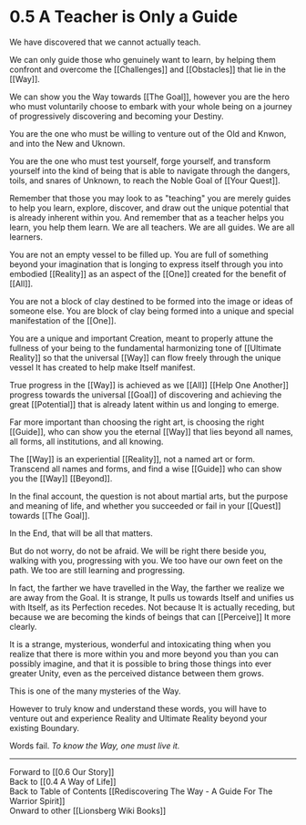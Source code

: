 # 0.5 A Teacher is Only a Guide

We have discovered that we cannot actually teach. 

We can only guide those who genuinely want to learn, by helping them confront and overcome the [[Challenges]] and [[Obstacles]] that lie in the [[Way]]. 

We can show you the Way towards [[The Goal]], however you are the hero who must voluntarily choose to embark with your whole being on a journey of progressively discovering and becoming your Destiny. 

You are the one who must be willing to venture out of the Old and Knwon, and into the New and Uknown. 

You are the one who must test yourself, forge yourself, and transform yourself into the kind of being that is able to navigate through the dangers, toils, and snares of Unknown, to reach the Noble Goal of [[Your Quest]]. 

Remember that those you may look to as "teaching" you are merely guides to help you learn, explore, discover, and draw out the unique potential that is already inherent within you. And remember that as a teacher helps you learn, you help them learn. We are all teachers. We are all guides. We are all learners. 

You are not an empty vessel to be filled up. You are full of something beyond your imagination that is longing to express itself through you into embodied [[Reality]] as an aspect of the [[One]] created for the benefit of [[All]].

You are not a block of clay destined to be formed into the image or ideas of someone else. You are block of clay being formed into a unique and special manifestation of the [[One]].  

You are a unique and important Creation, meant to properly attune the fullness of your being to the fundamental harmonizing tone of [[Ultimate Reality]] so that the universal [[Way]] can flow freely through the unique vessel It has created to help make Itself manifest. 

True progress in the [[Way]] is achieved as we [[All]] [[Help One Another]] progress towards the universal [[Goal]] of discovering and achieving the great [[Potential]] that is already latent within us and longing to emerge. 

Far more important than choosing the right art, is choosing the right [[Guide]], who can show you the eternal [[Way]] that lies beyond all names, all forms, all institutions, and all knowing.

The [[Way]] is an experiential [[Reality]], not a named art or form. Transcend all names and forms, and find a wise [[Guide]] who can show you the [[Way]] [[Beyond]]. 

In the final account, the question is not about martial arts, but the purpose and meaning of life, and whether you succeeded or fail in your [[Quest]] towards [[The Goal]].  

In the End, that will be all that matters.

But do not worry, do not be afraid. We will be right there beside you, walking with you, progressing with you. We too have our own feet on the path. We too are still learning and progressing. 

In fact, the farther we have travelled in the Way, the farther we realize we are away from the Goal. It is strange, It pulls us towards Itself and unifies us with Itself, as its Perfection recedes. Not because It is actually receding, but because we are becoming the kinds of beings that can [[Perceive]] It more clearly. 

It is a strange, mysterious, wonderful and intoxicating thing when you realize that there is more within you and more beyond you than you can possibly imagine, and that it is possible to bring those things into ever greater Unity, even as the perceived distance between them grows. 

This is one of the many mysteries of the Way. 

However to truly know and understand these words, you will have to venture out and experience Reality and Ultimate Reality beyond your existing Boundary. 

Words fail. *To know the Way, one must live it.*

____
Forward to [[0.6 Our Story]]  
Back to [[0.4 A Way of Life]]  
Back to Table of Contents [[Rediscovering The Way - A Guide For The Warrior Spirit]]  
Onward to other [[Lionsberg Wiki Books]]  


